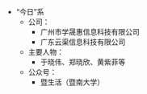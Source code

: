 - “今日”系
  - 公司：
    - 广州市学晟惠信息科技有限公司
    - 广东云渠信息科技有限公司
  - 主要人物：
    - 于晓伟、郑晓欣、黄紫菲等
  - 公众号：
    - 暨生活（暨南大学）
